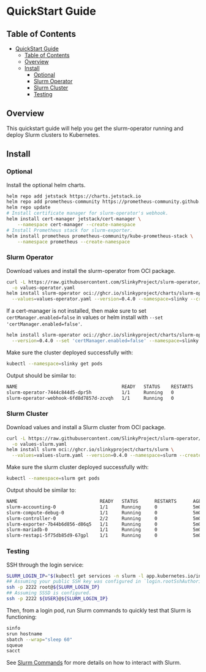 # QuickStart Guide

## Table of Contents

<!-- mdformat-toc start --slug=github --no-anchors --maxlevel=6 --minlevel=1 -->

- [QuickStart Guide](#quickstart-guide)
  - [Table of Contents](#table-of-contents)
  - [Overview](#overview)
  - [Install](#install)
    - [Optional](#optional)
    - [Slurm Operator](#slurm-operator)
    - [Slurm Cluster](#slurm-cluster)
    - [Testing](#testing)

<!-- mdformat-toc end -->

## Overview

This quickstart guide will help you get the slurm-operator running and deploy
Slurm clusters to Kubernetes.

## Install

### Optional

Install the optional helm charts.

```bash
helm repo add jetstack https://charts.jetstack.io
helm repo add prometheus-community https://prometheus-community.github.io/helm-charts
helm repo update
# Install certificate manager for slurm-operator's webhook.
helm install cert-manager jetstack/cert-manager \
	--namespace cert-manager --create-namespace
# Install Prometheus stack for slurm-exporter.
helm install prometheus prometheus-community/kube-prometheus-stack \
	--namespace prometheus --create-namespace
```

### Slurm Operator

Download values and install the slurm-operator from OCI package.

```bash
curl -L https://raw.githubusercontent.com/SlinkyProject/slurm-operator/refs/tags/v0.4.0/helm/slurm-operator/values.yaml \
  -o values-operator.yaml
helm install slurm-operator oci://ghcr.io/slinkyproject/charts/slurm-operator \
  --values=values-operator.yaml --version=0.4.0 --namespace=slinky --create-namespace
```

If a cert-manager is not installed, then make sure to set
`certManager.enabled=false` in values or helm install with
`--set 'certManager.enabled=false'`.

```sh
helm install slurm-operator oci://ghcr.io/slinkyproject/charts/slurm-operator \
  --version=0.4.0 --set 'certManager.enabled=false' --namespace=slinky --create-namespace
```

Make sure the cluster deployed successfully with:

```sh
kubectl --namespace=slinky get pods
```

Output should be similar to:

```sh
NAME                                      READY   STATUS    RESTARTS   AGE
slurm-operator-7444c844d5-dpr5h           1/1     Running   0          5m00s
slurm-operator-webhook-6fd8d7857d-zcvqh   1/1     Running   0          5m00s
```

### Slurm Cluster

Download values and install a Slurm cluster from OCI package.

```bash
curl -L https://raw.githubusercontent.com/SlinkyProject/slurm-operator/refs/tags/v0.4.0/helm/slurm/values.yaml \
  -o values-slurm.yaml
helm install slurm oci://ghcr.io/slinkyproject/charts/slurm \
  --values=values-slurm.yaml --version=0.4.0 --namespace=slurm --create-namespace
```

Make sure the slurm cluster deployed successfully with:

```sh
kubectl --namespace=slurm get pods
```

Output should be similar to:

```sh
NAME                              READY   STATUS      RESTARTS      AGE
slurm-accounting-0                1/1     Running     0             5m00s
slurm-compute-debug-0             1/1     Running     0             5m00s
slurm-controller-0                2/2     Running     0             5m00s
slurm-exporter-7b44b6d856-d86q5   1/1     Running     0             5m00s
slurm-mariadb-0                   1/1     Running     0             5m00s
slurm-restapi-5f75db85d9-67gpl    1/1     Running     0             5m00s
```

### Testing

SSH through the login service:

```sh
SLURM_LOGIN_IP="$(kubectl get services -n slurm -l app.kubernetes.io/instance=slurm,app.kubernetes.io/name=login -o jsonpath="{.items[0].status.loadBalancer.ingress[0].ip}")"
## Assuming your public SSH key was configured in `login.rootSshAuthorizedKeys[]`.
ssh -p 2222 root@${SLURM_LOGIN_IP}
## Assuming SSSD is configured.
ssh -p 2222 ${USER}@${SLURM_LOGIN_IP}
```

Then, from a login pod, run Slurm commands to quickly test that Slurm is
functioning:

```sh
sinfo
srun hostname
sbatch --wrap="sleep 60"
squeue
sacct
```

See [Slurm Commands][slurm-commands] for more details on how to interact with
Slurm.

<!-- Links -->

[slurm-commands]: https://slurm.schedmd.com/quickstart.html#commands

